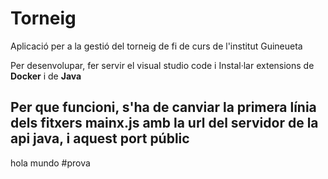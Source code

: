 # Torneig
Aplicació per a la gestió del torneig de fi de curs de l'institut Guineueta

Per desenvolupar, fer servir el visual studio code i Instal·lar extensions de **Docker** i de **Java**

Per que funcioni, s'ha de canviar la primera línia dels fitxers mainx.js amb la url del servidor de la api java, i  aquest port públic
----
hola mundo 
#prova